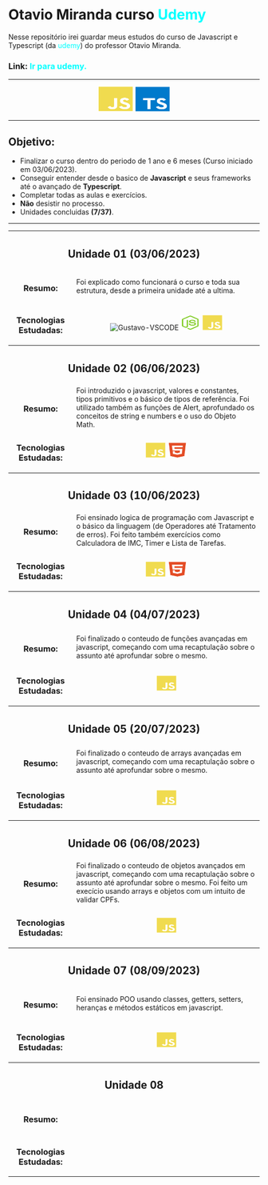 # Otavio Miranda curso <span style="color: cyan">Udemy</span>
Nesse repositório irei guardar meus estudos do curso de Javascript e Typescript (da <span style="color: cyan">udemy</span>) do professor Otavio Miranda.

### Link: <a href="https://www.udemy.com/course/curso-de-javascript-moderno-do-basico-ao-avancado/" target="_blank" style="text-decoration: none; color: cyan;">Ir para udemy.</a>

<hr>

<div width = '100%' align='center'>
  <img alt="Gustavo-JAVASCRIPT" height="50" width="70" src="https://raw.githubusercontent.com/devicons/devicon/master/icons/javascript/javascript-plain.svg">
  <img alt="Gustavo-TYPESCRIPT" height="50" width="70" src="https://raw.githubusercontent.com/devicons/devicon/master/icons/typescript/typescript-plain.svg">
</div>

<hr>

## Objetivo:
- Finalizar o curso dentro do periodo de 1 ano e 6 meses (Curso iniciado em 03/06/2023).
- Conseguir entender desde o basico de <strong>Javascript</strong> e seus frameworks até o avançado de <strong>Typescript</strong>.
- Completar todas as aulas e exercícios.
- <strong>Não</strong> desistir no processo.
- Unidades concluidas <strong>(7/37)</strong>.

<hr>
<table align='center'>
  <tr align='center'>
    <th colspan="2"><h2>Unidade 01 (03/06/2023)</h2>
     <tr>
       <td><h3 align='center'>Resumo:</h3>
       <td> Foi explicado como funcionará o curso e toda sua estrutura, desde a primeira unidade até a ultima.
     </tr>
     <tr>
       <td><h3 align='center'>Tecnologias Estudadas:</h3>
       <td align='center'> <img alt="Gustavo-VSCODE" height="30" width="30" src="https://cdn.icon-icons.com/icons2/2107/PNG/512/file_type_vscode_icon_130084.png">
            <img alt="Gustavo-NODEJS" height="30" width="40" src="https://raw.githubusercontent.com/devicons/devicon/master/icons/nodejs/nodejs-plain.svg">
            <img alt="Gustavo-JAVASCRIPT" height="30" width="40" src="https://raw.githubusercontent.com/devicons/devicon/master/icons/javascript/javascript-plain.svg">
     </tr>
  </tr>
  
  <tr align='center'>
    <th colspan="2"><h2>Unidade 02 (06/06/2023)</h2>
     <tr>
       <td><h3 align='center'>Resumo:</h3>
       <td> Foi introduzido o javascript, valores e constantes, tipos primitivos e o básico de tipos de referência. Foi utilizado também as funções de Alert, aprofundado os conceitos de string e numbers e o uso do Objeto Math.
     </tr>
     <tr>
       <td><h3 align='center'>Tecnologias Estudadas:</h3>
       <td align='center'> <img alt="Gustavo-JAVASCRIPT" height="30" width="40" src="https://raw.githubusercontent.com/devicons/devicon/master/icons/javascript/javascript-plain.svg">
         <img alt="Gustavo-HTML" height="30" width="40" src="https://raw.githubusercontent.com/devicons/devicon/master/icons/html5/html5-plain.svg">
     </tr>
  </tr>
  
  <tr align='center'>
    <th colspan="2"><h2>Unidade 03 (10/06/2023)</h2>
     <tr>
       <td><h3 align='center'>Resumo:</h3>
       <td> Foi ensinado logica de programação com Javascript e o básico da linguagem (de Operadores até Tratamento de erros). Foi feito também exercícios como Calculadora de IMC, Timer e Lista de Tarefas.
     </tr>
     <tr>
       <td><h3 align='center'>Tecnologias Estudadas:</h3>
       <td align='center'> <img alt="Gustavo-JAVASCRIPT" height="30" width="40" src="https://raw.githubusercontent.com/devicons/devicon/master/icons/javascript/javascript-plain.svg">
       <img alt="Gustavo-HTML" height="30" width="40" src="https://raw.githubusercontent.com/devicons/devicon/master/icons/html5/html5-plain.svg">
     </tr>
  </tr>

  <tr align='center'>
    <th colspan="2"><h2>Unidade 04 (04/07/2023)</h2>
     <tr>
       <td><h3 align='center'>Resumo:</h3>
       <td> Foi finalizado o conteudo de funções avançadas em javascript, começando com uma recaptulação sobre o assunto até aprofundar sobre o mesmo.
     </tr>
     <tr>
       <td><h3 align='center'>Tecnologias Estudadas:</h3>
       <td align='center'> <img alt="Gustavo-JAVASCRIPT" height="30" width="40" src="https://raw.githubusercontent.com/devicons/devicon/master/icons/javascript/javascript-plain.svg">
     </tr>
  </tr>

  <tr align='center'>
    <th colspan="2"><h2>Unidade 05 (20/07/2023)</h2>
     <tr>
       <td><h3 align='center'>Resumo:</h3>
       <td> Foi finalizado o conteudo de arrays avançadas em javascript, começando com uma recaptulação sobre o assunto até aprofundar sobre o mesmo.
     </tr>
     <tr>
       <td><h3 align='center'>Tecnologias Estudadas:</h3>
       <td align='center'> <img alt="Gustavo-JAVASCRIPT" height="30" width="40" src="https://raw.githubusercontent.com/devicons/devicon/master/icons/javascript/javascript-plain.svg">
     </tr>
  </tr>
  <tr align='center'>
    <th colspan="2"><h2>Unidade 06 (06/08/2023)</h2>
     <tr>
       <td><h3 align='center'>Resumo:</h3>
       <td> Foi finalizado o conteudo de objetos avançados em javascript, começando com uma recaptulação sobre o assunto até aprofundar sobre o mesmo. Foi feito um execício usando arrays e objetos com um intuito de validar CPFs.
     </tr>
     <tr>
       <td><h3 align='center'>Tecnologias Estudadas:</h3>
       <td align='center'> <img alt="Gustavo-JAVASCRIPT" height="30" width="40" src="https://raw.githubusercontent.com/devicons/devicon/master/icons/javascript/javascript-plain.svg">
     </tr>
  </tr>
  <tr align='center'>
    <th colspan="2"><h2>Unidade 07 (08/09/2023)</h2>
     <tr>
       <td><h3 align='center'>Resumo:</h3>
       <td> Foi ensinado POO usando classes, getters, setters, heranças e métodos estáticos em javascript.
     </tr>
     <tr>
       <td><h3 align='center'>Tecnologias Estudadas:</h3>
       <td align='center'> <img alt="Gustavo-JAVASCRIPT" height="30" width="40" src="https://raw.githubusercontent.com/devicons/devicon/master/icons/javascript/javascript-plain.svg">
     </tr>
  </tr>
  <tr align='center'>
    <th colspan="2"><h2>Unidade 08</h2>
     <tr>
       <td><h3 align='center'>Resumo:</h3>
       <td> 
     </tr>
     <tr>
       <td><h3 align='center'>Tecnologias Estudadas:</h3>
       <td align='center'>
     </tr>
  </tr>
</table>
